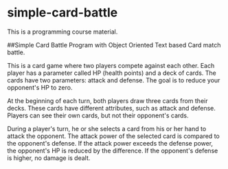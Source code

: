 # simple-card-battle
This is a programming course material.

##Simple Card Battle Program with Object Oriented
Text based Card match battle.

This is a card game where two players compete against each other. Each player has a parameter called HP (health points) and a deck of cards. The cards have two parameters: attack and defense. The goal is to reduce your opponent's HP to zero.

At the beginning of each turn, both players draw three cards from their decks. These cards have different attributes, such as attack and defense. Players can see their own cards, but not their opponent's cards.

During a player's turn, he or she selects a card from his or her hand to attack the opponent. The attack power of the selected card is compared to the opponent's defense. If the attack power exceeds the defense power, the opponent's HP is reduced by the difference. If the opponent's defense is higher, no damage is dealt.
